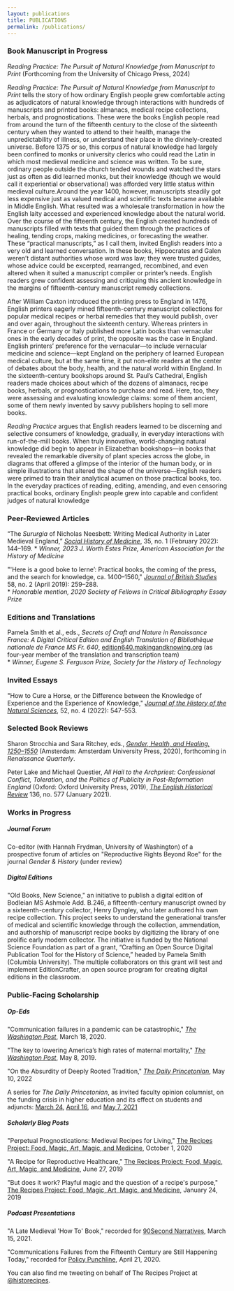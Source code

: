 ```yaml
---
layout: publications
title: PUBLICATIONS
permalink: /publications/
---
```


### Book Manuscript in Progress
_Reading Practice: The Pursuit of Natural Knowledge from Manuscript to Print_ (Forthcoming from the University of Chicago Press, 2024)

_Reading Practice: The Pursuit of Natural Knowledge from Manuscript to Print_ tells the story of how ordinary English people grew comfortable acting as adjudicators of natural knowledge through interactions with hundreds of manuscripts and printed books: almanacs, medical recipe collections, herbals, and prognostications. These were the books English people read from around the turn of the fifteenth century to the close of the sixteenth century when they wanted to attend to their health, manage the unpredictability of illness, or understand their place in the divinely-created universe. Before 1375 or so, this corpus of natural knowledge had largely been confined to monks or university clerics who could read the Latin in which most medieval medicine and science was written. To be sure, ordinary people outside the church tended wounds and watched the stars just as often as did learned monks, but their knowledge (though we would call it experiential or observational) was afforded very little status within medieval culture.Around the year 1400, however, manuscripts steadily got less expensive just as valued medical and scientific texts became available in Middle English. What resulted was a wholesale transformation in how the English laity accessed and experienced knowledge about the natural world. Over the course of the fifteenth century, the English created hundreds of manuscripts filled with texts that guided them through the practices of healing, tending crops, making medicines, or forecasting the weather. These “practical manuscripts,” as I call them, invited English readers into a very old and learned conversation. In these books, Hippocrates and Galen weren’t distant authorities whose word was law; they were trusted guides, whose advice could be excerpted, rearranged, recombined, and even altered when it suited a manuscript compiler or printer’s needs. English readers grew confident assessing and critiquing this ancient knowledge in the margins of fifteenth-century manuscript remedy collections.

After William Caxton introduced the printing press to England in 1476, English printers eagerly mined fifteenth-century manuscript collections for popular medical recipes or herbal remedies that they would publish, over and over again, throughout the sixteenth century. Whereas printers in France or Germany or Italy published more Latin books than vernacular ones in the early decades of print, the opposite was the case in England. English printers’ preference for the vernacular—to include vernacular medicine and science—kept England on the periphery of learned European medical culture, but at the same time, it put non-elite readers at the center of debates about the body, health, and the natural world within England. In the sixteenth-century bookshops around St. Paul’s Cathedral, English readers made choices about which of the dozens of almanacs, recipe books, herbals, or prognostications to purchase and read. Here, too, they were assessing and evaluating knowledge claims: some of them ancient, some of them newly invented by savvy publishers hoping to sell more books. 

_Reading Practice_ argues that English readers learned to be discerning and selective consumers of knowledge, gradually, in everyday interactions with run-of-the-mill books. When truly innovative, world-changing natural knowledge did begin to appear in Elizabethan bookshops—in books that revealed the remarkable diversity of plant species across the globe, in diagrams that offered a glimpse of the interior of the human body, or in simple illustrations that altered the shape of the universe—English readers were primed to train their analytical acumen on those practical books, too. In the everyday practices of reading, editing, amending, and even censoring practical books, ordinary English people grew into capable and confident judges of natural knowledge


### Peer-Reviewed Articles

“The _Sururgia_ of Nicholas Neesbett: Writing Medical Authority in Later Medieval England,”
[_Social History of Medicine_](https://academic.oup.com/shm/article/35/1/144/6414565?guestAccessKey=05a89a2c-e8fd-498b-824e-7ce8a7b98e88), 35, no. 1 (February 2022): 144–169.
	* _Winner, 2023 J. Worth Estes Prize, American Association for the History of Medicine_

"'Here is a good boke to lerne’: Practical books, the coming of the press,
and the search for knowledge, ca. 1400–1560," [_Journal of British Studies_](https://www.cambridge.org/core/journals/journal-of-british-studies/article/here-is-a-good-boke-to-lerne-practical-books-the-coming-of-the-press-and-the-search-for-knowledge-ca-14001560/8217EBC4F6CE53F1084709587B7C2E12/share/a024150fe1501e59df5b45628147fdd3df550196) 58, no. 2
(April 2019): 259–288.  
	* _Honorable mention, 2020 Society of Fellows in Critical Bibliography Essay Prize_

### Editions and Translations

Pamela Smith et al., eds., _Secrets of Craft and Nature in Renaissance France: A Digital Critical Edition and English
Translation of Bibliothèque nationale de France MS Fr. 640_, [edition640.makingandknowing.org](https://edition640.makingandknowing.org)
(as four-year member of the translation and transcription team)  
	* _Winner, Eugene S. Ferguson Prize, Society for the History of Technology_

### Invited Essays

"How to Cure a Horse, or the Difference between the Knowledge of Experience and the Experience of Knowledge," [_Journal of the History of the Natural Sciences_](/HSNS5204_03_Reynolds.pdf), 52, no. 4 (2022): 547-553. 

### Selected Book Reviews

Sharon Strocchia and Sara Ritchey, eds., [_Gender, Health, and Healing, 1250–1550_](https://doi.org/10.1017/rqx.2022.22) (Amsterdam: Amsterdam University Press, 2020), forthcoming in _Renaissance Quarterly_.

Peter Lake and Michael Questier, _All Hail to the Archpriest: Confessional Conflict, Toleration, and the Politics of Publicity in Post-Reformation England_ (Oxford: Oxford University Press, 2019), [_The English Historical Review_](https://academic.oup.com/ehr/advance-article/doi/10.1093/ehr/ceaa358/6121676?guestAccessKey=c3b5d91f-8f79-420c-b42a-e10e70e9384b) 136, no. 577 (January 2021).

### Works in Progress
##### Journal Forum
Co-editor (with Hannah Frydman, University of Washington) of a prospective forum of articles on "Reproductive Rights Beyond Roe" for the journal _Gender & History_ (under review)

##### Digital Editions
"Old Books, New Science," an initiative to publish a digital edition of Bodleian MS Ashmole Add. B.246, a fifteenth-century manuscript owned by a sixteenth-century collector, Henry Dyngley, who later authored his own recipe collection. This project seeks to understand the generational transfer of medical and scientific knowledge through the collection, ammendation, and authorship of manuscript recipe books by digitizing the library of one prolific early modern collector. The initiative is funded by the National Science Foundation as part of a grant, “Crafting an Open Source Digital Publication Tool for the History of Science,” headed by Pamela Smith (Columbia University). The multiple collaborators on this grant will test and implement EditionCrafter, an open source program for creating digital editions in the classroom.

### Public-Facing Scholarship

##### Op-Eds
"Communication failures in a pandemic can be catastrophic," [_The Washington Post_](https://www.washingtonpost.com/outlook/2020/03/18/communication-failures-pandemic-can-be-catastrophic/), March 18, 2020.

"The key to lowering America’s high rates of maternal mortality," [_The Washington Post_](https://www.washingtonpost.com/outlook/2019/05/09/key-lowering-americas-high-rates-maternal-mortality/), May 8, 2019.

"On the Absurdity of Deeply Rooted Tradition," [_The Daily Princetonian_](https://www.dailyprincetonian.com/article/2022/05/history-abortion-rooted-tradition-absurd-scholar), May 10, 2022

A series for _The Daily Princetonian_, as invited faculty opinion columnist, on the funding crisis in higher education and its effect on students and adjuncts: [March 24](https://www.dailyprincetonian.com/article/2021/03/princetons-campus-is-coming-back-to-life-but-what-about-the-rest-of-americas-universities), [April 16](https://www.dailyprincetonian.com/article/2021/04/princeton-students-support-anewdeal4highered-higher-education), and [May 7, 2021](https://www.dailyprincetonian.com/article/2021/05/student-debt-crisis-americas-higher-ed-system-professors-tenure-adjunct-princeton)

##### Scholarly Blog Posts
"Perpetual Prognostications: Medieval Recipes for Living," [The Recipes Project: Food, Magic, Art, Magic, and Medicine](https://recipes.hypotheses.org/17522), October 1, 2020

"A Recipe for Reproductive Healthcare," [The Recipes Project: Food, Magic, Art, Magic, and Medicine](https://recipes.hypotheses.org/15134), June 27, 2019

"But does it work? Playful magic and the question of a recipe's purpose," [The Recipes Project: Food, Magic, Art, Magic, and Medicine](https://recipes.hypotheses.org/14220), January 24, 2019

##### Podcast Presentations

"A Late Medieval 'How To' Book," recorded for [90Second Narratives](https://www.buzzsprout.com/925213/8138773), March 15, 2021.

"Communications Failures from the Fifteenth Century are Still Happening Today," recorded for [Policy Punchline](https://www.policypunchline.com/episodes/2020/4/21/melissa-reynolds), April 21, 2020.


You can also find me tweeting on behalf of The Recipes Project at [@historecipes](https://twitter.com/historecipes).

